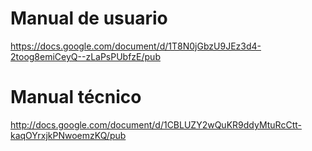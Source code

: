 <h1> Manual de usuario </h1>

https://docs.google.com/document/d/1T8N0jGbzU9JEz3d4-2toog8emiCeyQ--zLaPsPUbfzE/pub

<h1> Manual técnico </h1>

http://docs.google.com/document/d/1CBLUZY2wQuKR9ddyMtuRcCtt-kaqOYrxjkPNwoemzKQ/pub
